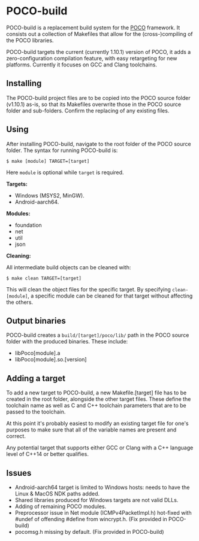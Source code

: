 # POCO-build #

POCO-build is a replacement build system for the [POCO](http://pocoproject.org/) framework. It consists out a collection of Makefiles that allow for the (cross-)compiling of the POCO libraries.

POCO-build targets the current (currently 1.10.1) version of POCO, it adds a zero-configuration compilation feature, with easy retargeting for new platforms. Currently it focuses on GCC and Clang toolchains.

## Installing ##

The POCO-build project files are to be copied into the POCO source folder (v1.10.1) as-is, so that its Makefiles overwrite those in the POCO source folder and sub-folders. Confirm the replacing of any existing files.

## Using ##

After installing POCO-build, navigate to the root folder of the POCO source folder. The syntax for running POCO-build is:

	$ make [module] TARGET=[target]

Here `module` is optional while `target` is required.

**Targets:**

* Windows (MSYS2, MinGW).
* Android-aarch64.


**Modules:**

* foundation
* net
* util
* json

**Cleaning:**

All intermediate build objects can be cleaned with:

	$ make clean TARGET=[target]

This will clean the object files for the specific target. By specifying `clean-[module]`, a specific module can be cleaned for that target without affecting the others.

## Output binaries ##

POCO-build creates a `build/[target]/poco/lib/` path in the POCO source folder with the produced binaries. These include:

* libPoco[module].a
* libPoco[module].so.[version]

## Adding a target ##

To add a new target to POCO-build, a new Makefile.[target] file has to be created in the root folder, alongside the other target files. These define the toolchain name as well as C and C++ toolchain parameters that are to be passed to the toolchain.

At this point it's probably easiest to modify an existing target file for one's purposes to make sure that all of the variable names are present and correct.

Any potential target that supports either GCC or Clang with a C++ language level of C++14 or better qualifies.

## Issues ##

* Android-aarch64 target is limited to Windows hosts: needs to have the Linux & MacOS NDK paths added.
* Shared libraries produced for Windows targets are not valid DLLs.
* Adding of remaining POCO modules.
* Preprocessor issue in Net module (ICMPv4PacketImpl.h) hot-fixed with #undef of offending #define from wincrypt.h. (Fix provided in POCO-build)
* pocomsg.h missing by default. (Fix provided in POCO-build)
